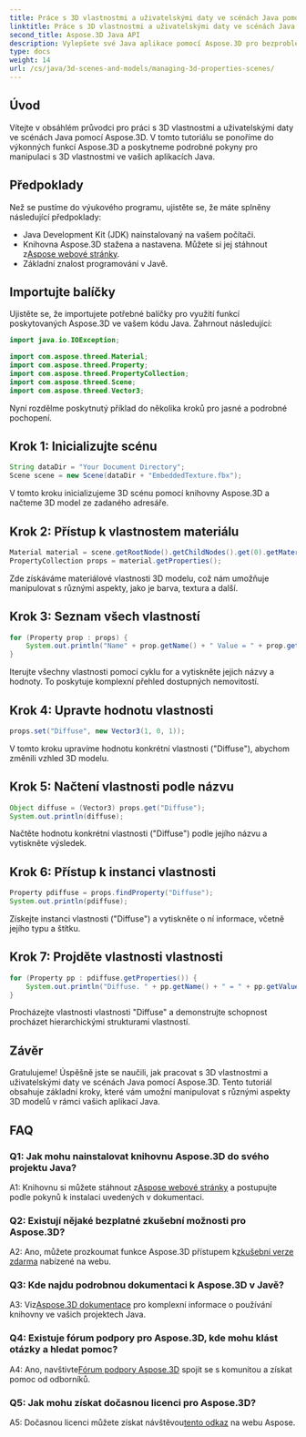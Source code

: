 ```yaml
---
title: Práce s 3D vlastnostmi a uživatelskými daty ve scénách Java pomocí Aspose.3D
linktitle: Práce s 3D vlastnostmi a uživatelskými daty ve scénách Java pomocí Aspose.3D
second_title: Aspose.3D Java API
description: Vylepšete své Java aplikace pomocí Aspose.3D pro bezproblémovou manipulaci s 3D vlastnostmi. Postupujte podle našeho návodu, kde najdete podrobné pokyny.
type: docs
weight: 14
url: /cs/java/3d-scenes-and-models/managing-3d-properties-scenes/
---
```

## Úvod

Vítejte v obsáhlém průvodci pro práci s 3D vlastnostmi a uživatelskými daty ve scénách Java pomocí Aspose.3D. V tomto tutoriálu se ponoříme do výkonných funkcí Aspose.3D a poskytneme podrobné pokyny pro manipulaci s 3D vlastnostmi ve vašich aplikacích Java.

## Předpoklady

Než se pustíme do výukového programu, ujistěte se, že máte splněny následující předpoklady:

- Java Development Kit (JDK) nainstalovaný na vašem počítači.
-  Knihovna Aspose.3D stažena a nastavena. Můžete si jej stáhnout z[Aspose webové stránky](https://releases.aspose.com/3d/java/).
- Základní znalost programování v Javě.

## Importujte balíčky

Ujistěte se, že importujete potřebné balíčky pro využití funkcí poskytovaných Aspose.3D ve vašem kódu Java. Zahrnout následující:

```java
import java.io.IOException;

import com.aspose.threed.Material;
import com.aspose.threed.Property;
import com.aspose.threed.PropertyCollection;
import com.aspose.threed.Scene;
import com.aspose.threed.Vector3;
```

Nyní rozdělme poskytnutý příklad do několika kroků pro jasné a podrobné pochopení.

## Krok 1: Inicializujte scénu

```java
String dataDir = "Your Document Directory";
Scene scene = new Scene(dataDir + "EmbeddedTexture.fbx");
```

V tomto kroku inicializujeme 3D scénu pomocí knihovny Aspose.3D a načteme 3D model ze zadaného adresáře.

## Krok 2: Přístup k vlastnostem materiálu

```java
Material material = scene.getRootNode().getChildNodes().get(0).getMaterial();
PropertyCollection props = material.getProperties();
```

Zde získáváme materiálové vlastnosti 3D modelu, což nám umožňuje manipulovat s různými aspekty, jako je barva, textura a další.

## Krok 3: Seznam všech vlastností

```java
for (Property prop : props) {
    System.out.println("Name" + prop.getName() + " Value = " + prop.getValue());
}
```

Iterujte všechny vlastnosti pomocí cyklu for a vytiskněte jejich názvy a hodnoty. To poskytuje komplexní přehled dostupných nemovitostí.

## Krok 4: Upravte hodnotu vlastnosti

```java
props.set("Diffuse", new Vector3(1, 0, 1));
```

V tomto kroku upravíme hodnotu konkrétní vlastnosti ("Diffuse"), abychom změnili vzhled 3D modelu.

## Krok 5: Načtení vlastnosti podle názvu

```java
Object diffuse = (Vector3) props.get("Diffuse");
System.out.println(diffuse);
```

Načtěte hodnotu konkrétní vlastnosti ("Diffuse") podle jejího názvu a vytiskněte výsledek.

## Krok 6: Přístup k instanci vlastnosti

```java
Property pdiffuse = props.findProperty("Diffuse");
System.out.println(pdiffuse);
```

Získejte instanci vlastnosti ("Diffuse") a vytiskněte o ní informace, včetně jejího typu a štítku.

## Krok 7: Projděte vlastnosti vlastnosti

```java
for (Property pp : pdiffuse.getProperties()) {
    System.out.println("Diffuse. " + pp.getName() + " = " + pp.getValue());
}
```

Procházejte vlastnosti vlastnosti "Diffuse" a demonstrujte schopnost procházet hierarchickými strukturami vlastností.

## Závěr

Gratulujeme! Úspěšně jste se naučili, jak pracovat s 3D vlastnostmi a uživatelskými daty ve scénách Java pomocí Aspose.3D. Tento tutoriál obsahuje základní kroky, které vám umožní manipulovat s různými aspekty 3D modelů v rámci vašich aplikací Java.

## FAQ

### Q1: Jak mohu nainstalovat knihovnu Aspose.3D do svého projektu Java?

 A1: Knihovnu si můžete stáhnout z[Aspose webové stránky](https://releases.aspose.com/3d/java/) a postupujte podle pokynů k instalaci uvedených v dokumentaci.

### Q2: Existují nějaké bezplatné zkušební možnosti pro Aspose.3D?

 A2: Ano, můžete prozkoumat funkce Aspose.3D přístupem k[zkušební verze zdarma](https://releases.aspose.com/) nabízené na webu.

### Q3: Kde najdu podrobnou dokumentaci k Aspose.3D v Javě?

 A3: Viz[Aspose.3D dokumentace](https://reference.aspose.com/3d/java/) pro komplexní informace o používání knihovny ve vašich projektech Java.

### Q4: Existuje fórum podpory pro Aspose.3D, kde mohu klást otázky a hledat pomoc?

A4: Ano, navštivte[Fórum podpory Aspose.3D](https://forum.aspose.com/c/3d/18) spojit se s komunitou a získat pomoc od odborníků.

### Q5: Jak mohu získat dočasnou licenci pro Aspose.3D?

 A5: Dočasnou licenci můžete získat návštěvou[tento odkaz](https://purchase.aspose.com/temporary-license/) na webu Aspose.